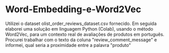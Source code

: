 # Word-Embedding-e-Word2Vec
Utilizei o dataset olist_order_reviews_dataset.csv fornecido. Em seguida elaborei uma solução em linguagem Python (Colab), usando o método Word2Vec, para um contexto real de avaliações de produtos em português. Procurei trabalhar com o texto da coluna "review_comment_message" e informei, qual seria a proximidade entre a palavra "produto" 
